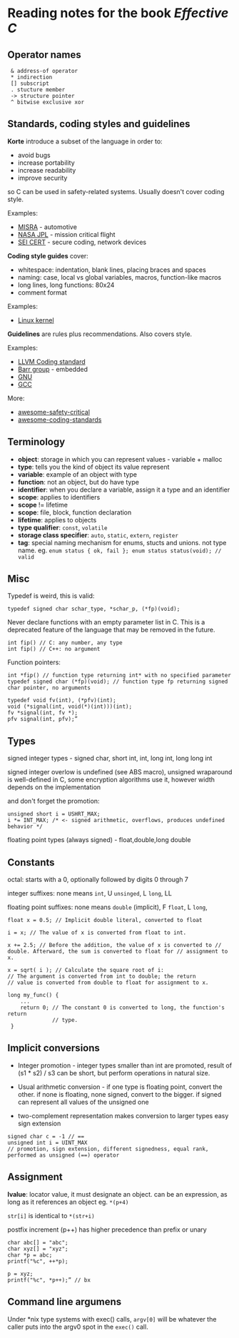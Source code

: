 Reading notes for the book *Effective C*
========================================

Operator names
--------------

     & address-of operator
     * indirection
     [] subscript
     . stucture member
     -> structure pointer
     ^ bitwise exclusive xor

Standards, coding styles and guidelines
---------------------------------------

**Korte** introduce a subset of the language in order to:

-   avoid bugs
-   increase portability
-   increase readability
-   improve security

so C can be used in safety-related systems. Usually doesn't cover coding
style.

Examples:

-   [MISRA] - automotive
-   [NASA JPL] - mission critical flight
-   [SEI CERT] - secure coding, network devices

**Coding style guides** cover:

-   whitespace: indentation, blank lines, placing braces and spaces
-   naming: case, local vs global variables, macros, function-like
    macros
-   long lines, long functions: 80x24
-   comment format

Examples:

-   [Linux kernel]

**Guidelines** are rules plus recommendations. Also covers style.

Examples:

-   [LLVM Coding standard]
-   [Barr group] - embedded
-   [GNU]
-   [GCC]

More:

-   [awesome-safety-critical]
-   [awesome-coding-standards]

Terminology
-----------

-   **object**: storage in which you can represent values - variable +
    malloc
-   **type**: tells you the kind of object its value represent
-   **variable**: example of an object with type
-   **function**: not an object, but do have type
-   **identifier**: when you declare a variable, assign it a type and an
    identifier
-   **scope**: applies to identifiers
-   **scope** != lifetime
-   **scope**: file, block, function declaration
-   **lifetime**: applies to objects
-   **type qualifier**: `const`, `volatile`
-   **storage class specifier**: `auto`, `static`, `extern`, `register`
-   **tag**: special naming mechanism for enums, stucts and unions. not
    type name. eg.
    `enum status { ok, fail }; enum status status(void); // valid`

Misc
----

Typedef is weird, this is valid:

    typedef signed char schar_type, *schar_p, (*fp)(void);

Never declare functions with an empty parameter list in C. This is a
deprecated feature of the language that may be removed in the future.

    int fip() // C: any number, any type
    int fip() // C++: no argument

Function pointers:

    int *fip() // function type returning int* with no specified parameter
    typedef signed char (*fp)(void); // function type fp returning signed char pointer, no arguments

    typedef void fv(int), (*pfv)(int);
    void (*signal(int, void(*)(int)))(int);
    fv *signal(int, fv *);
    pfv signal(int, pfv);”

Types
-----

signed integer types - signed char, short int, int, long int, long long
int

signed integer overlow is undefined (see ABS macro), unsigned wraparound
is well-defined in C, some encryption algorithms use it, however width
depends on the implementation

and don't forget the promotion:

    unsigned short i = USHRT_MAX;
    i *= INT_MAX; /* <- signed arithmetic, overflows, produces undefined behavior */

floating point types (always signed) - float,double,long double

Constants
---------

octal: starts with a 0, optionally followed by digits 0 through 7

integer suffixes: none means `int`, U `unsinged`, L `long`, LL

floating point suffixes: none means `double` (implicit), F `float`, L
`long`,

    float x = 0.5; // Implicit double literal, converted to float

    i = x; // The value of x is converted from float to int.

    x += 2.5; // Before the addition, the value of x is converted to //
    double. Afterward, the sum is converted to float for // assignment to x.

    x = sqrt( i ); // Calculate the square root of i:
    // The argument is converted from int to double; the return
    // value is converted from double to float for assignment to x.

    long my_func() {
        ...
        return 0; // The constant 0 is converted to long, the function's return
                  // type.
     }

Implicit conversions
--------------------

-   Integer promotion - integer types smaller than int are promoted,
    result of (s1 \* s2) / s3 can be short, but perform operations in
    natural size.

-   Usual arithmetic conversion - if one type is floating point, convert
    the other. if none is floating, none signed, convert to the bigger.
    if signed can represent all values of the unsigned one

-   two-complement representation makes conversion to larger types easy
    sign extension

<!-- markdown... -->

    signed char c = -1 // ==
    unsigned int i = UINT_MAX
    // promotion, sign extension, different signedness, equal rank,
    performed as unsigned (==) operator

Assignment
----------

**lvalue**: locator value, it must designate an object. can be an
expression, as long as it references an object eg. `*(p+4)`

`str[i]` is identical to `*(str+i)`

postfix increment (p++) has higher precedence than prefix or unary

    char abc[] = "abc";
    char xyz[] = "xyz";
    char *p = abc;
    printf("%c", ++*p);

    p = xyz;
    printf("%c", *p++);” // bx

Command line argumens
---------------------

Under \*nix type systems with exec() calls, `argv[0]` will be whatever
the caller puts into the argv0 spot in the `exec()` call.

  [Reading notes for the book *Effective C*]: #reading-notes-for-the-book-effective-c
  [Operator names]: #operator-names
  [Standards, coding styles and guidelines]: #standards-coding-styles-and-guidelines
  [Terminology]: #terminology
  [Misc]: #misc
  [Types]: #types
  [Constants]: #constants
  [Implicit conversions]: #implicit-conversions
  [Assignment]: #assignment
  [Command line argumens]: #command-line-argumens
  [MISRA]: https://gitlab.com/MISRA/MISRA-C/MISRA-C-2012/Example-Suite
  [NASA JPL]: https://github.com/stanislaw/awesome-safety-critical/blob/master/Backup/JPL_Coding_Standard_C.pdf
  [SEI CERT]: https://wiki.sei.cmu.edu/confluence/display/c/SEI+CERT+C+Coding+Standard
  [Linux kernel]: https://www.kernel.org/doc/html/v4.10/process/coding-style.html
  [LLVM Coding standard]: https://llvm.org/docs/CodingStandards.html
  [Barr group]: https://barrgroup.com/embedded-systems/books/embedded-c-coding-standard
  [GNU]: https://www.gnu.org/prep/standards/standards.html#Writing-C
  [GCC]: https://gcc.gnu.org/codingconventions.html#CandCxx
  [awesome-safety-critical]: https://github.com/stanislaw/awesome-safety-critical/tree/master/Backup
  [awesome-coding-standards]: https://github.com/abougouffa/awesome-coding-standards
